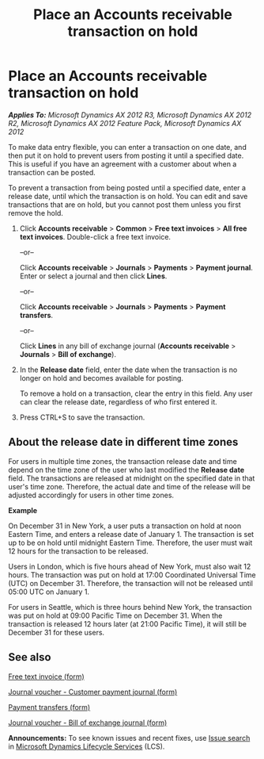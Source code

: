 ﻿---
title: Place an Accounts receivable transaction on hold
TOCTitle: Place an Accounts receivable transaction on hold
ms:assetid: 6d432440-ea98-432f-b30c-85385eb33244
ms:mtpsurl: https://technet.microsoft.com/en-us/library/Gg231801(v=AX.60)
ms:contentKeyID: 36058025
ms.date: 04/18/2014
mtps_version: v=AX.60
---

# Place an Accounts receivable transaction on hold 


_**Applies To:** Microsoft Dynamics AX 2012 R3, Microsoft Dynamics AX 2012 R2, Microsoft Dynamics AX 2012 Feature Pack, Microsoft Dynamics AX 2012_

To make data entry flexible, you can enter a transaction on one date, and then put it on hold to prevent users from posting it until a specified date. This is useful if you have an agreement with a customer about when a transaction can be posted.

To prevent a transaction from being posted until a specified date, enter a release date, until which the transaction is on hold. You can edit and save transactions that are on hold, but you cannot post them unless you first remove the hold.

1.  Click **Accounts receivable** \> **Common** \> **Free text invoices** \> **All free text invoices**. Double-click a free text invoice.
    
    –or–
    
    Click **Accounts receivable** \> **Journals** \> **Payments** \> **Payment journal**. Enter or select a journal and then click **Lines**.
    
    –or–
    
    Click **Accounts receivable** \> **Journals** \> **Payments** \> **Payment transfers**.
    
    –or–
    
    Click **Lines** in any bill of exchange journal (**Accounts receivable** \> **Journals** \> **Bill of exchange**).

2.  In the **Release date** field, enter the date when the transaction is no longer on hold and becomes available for posting.
    
    To remove a hold on a transaction, clear the entry in this field. Any user can clear the release date, regardless of who first entered it.

3.  Press CTRL+S to save the transaction.

## About the release date in different time zones

For users in multiple time zones, the transaction release date and time depend on the time zone of the user who last modified the **Release date** field. The transactions are released at midnight on the specified date in that user's time zone. Therefore, the actual date and time of the release will be adjusted accordingly for users in other time zones.

**Example**

On December 31 in New York, a user puts a transaction on hold at noon Eastern Time, and enters a release date of January 1. The transaction is set up to be on hold until midnight Eastern Time. Therefore, the user must wait 12 hours for the transaction to be released.

Users in London, which is five hours ahead of New York, must also wait 12 hours. The transaction was put on hold at 17:00 Coordinated Universal Time (UTC) on December 31. Therefore, the transaction will not be released until 05:00 UTC on January 1.

For users in Seattle, which is three hours behind New York, the transaction was put on hold at 09:00 Pacific Time on December 31. When the transaction is released 12 hours later (at 21:00 Pacific Time), it will still be December 31 for these users.

## See also

[Free text invoice (form)](https://technet.microsoft.com/en-us/library/aa556897\(v=ax.60\))

[Journal voucher - Customer payment journal (form)](https://technet.microsoft.com/en-us/library/aa556141\(v=ax.60\))

[Payment transfers (form)](https://technet.microsoft.com/en-us/library/aa617641\(v=ax.60\))

[Journal voucher - Bill of exchange journal (form)](https://technet.microsoft.com/en-us/library/aa553272\(v=ax.60\))

  
**Announcements:** To see known issues and recent fixes, use [Issue search](http://go.microsoft.com/fwlink/?linkid=389258) in [Microsoft Dynamics Lifecycle Services](http://go.microsoft.com/fwlink/?linkid=306505) (LCS).

